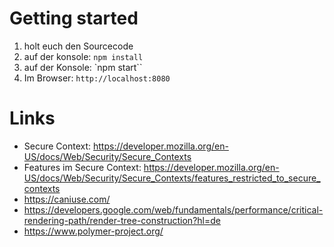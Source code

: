 # Getting started

1. holt euch den Sourcecode
2. auf der konsole: `npm install`
3. auf der Konsole: `npm start``
4. Im Browser: `http://localhost:8080`

# Links

- Secure Context: https://developer.mozilla.org/en-US/docs/Web/Security/Secure_Contexts
- Features im Secure Context: https://developer.mozilla.org/en-US/docs/Web/Security/Secure_Contexts/features_restricted_to_secure_contexts
- https://caniuse.com/
- https://developers.google.com/web/fundamentals/performance/critical-rendering-path/render-tree-construction?hl=de
- https://www.polymer-project.org/
